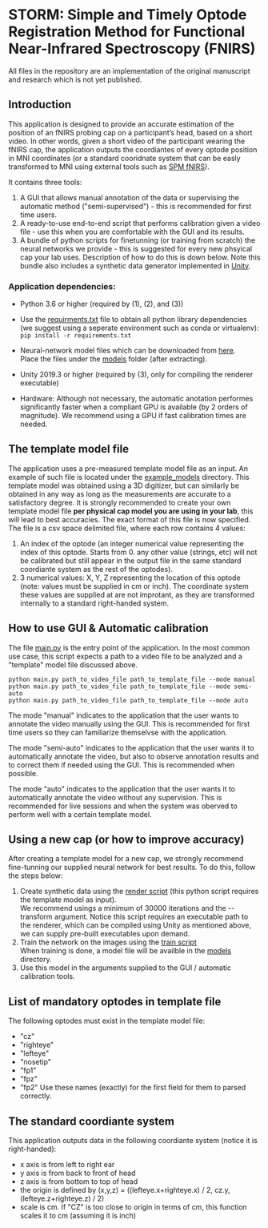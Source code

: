 # STORM: Simple and Timely Optode Registration Method for Functional Near-Infrared Spectroscopy (FNIRS)
All files in the repository are an implementation of the original manuscript and research which is not yet published.
## Introduction
This application is designed to provide an accurate estimation of the position of an fNIRS probing cap on a participant’s head, based on a short video. In other words, given a short video of the participant wearing the fNIRS cap, the application outputs the coordiantes of every optode position in MNI coordinates (or a standard cooridnate system that can be easly transformed to MNI using external tools such as [SPM fNIRS](https://www.nitrc.org/projects/spm_fnirs/)).

It contains three tools:
1. A GUI that allows manual annotation of the data or supervising the automatic method ("semi-supervised") - this is recommended for first time users.
2. A ready-to-use end-to-end script that performs calibration given a video file - use this when you are comfortable with the GUI and its results.
3. A bundle of python scripts for finetunning (or training from scratch) the neural networks we provide - this is suggested for every new phsyical cap your lab uses. Description of how to do this is down below. Note this bundle also includes a synthetic data generator implemented in [Unity](https://unity.com/).

### Application dependencies:
- Python 3.6 or higher (required by (1), (2), and (3))
- Use the [requirments.txt](requirements.txt) file to obtain all python library dependencies (we suggest using a seperate environment such as conda or virtualenv):\
      `pip install -r requirements.txt`
      
- Neural-network model files which can be downloaded from [here](https://www.cs.tau.ac.il/~yotamerel/models/storm_models.zip). \
      Place the files under the [models](CapCalibrator/models) folder (after extracting).
- Unity 2019.3 or higher (required by (3), only for compiling the renderer executable)
- Hardware: Although not necessary, the automatic anotation performes significantly faster when a compliant GPU is available (by 2 orders of magnitude). We recommend using a GPU if fast calibration times are needed.

## The template model file

The application uses a pre-measured template model file as an input. An example of such file is located under the [example_models](example_models) directory.
This template model was obtained using a 3D digitizer, but can similarly be obtained in any way as long as the measurements are accurate to a satisfactory degree.
It is strongly recommended to create your own template model file **per physical cap model you are using in your lab**, this will lead to best accuracies.
The exact format of this file is now specified.
The file is a csv space delimited file, where each row contains 4 values:
1. An index of the optode (an integer numerical value representing the index of this optode. Starts from 0. any other value (strings, etc) will not be calibrated but still appear in the output file in the same standard coordiante system as the rest of the optodes).
2. 3 numerical values: X, Y, Z representing the location of this optode (note: values must be supplied in cm or inch).
The coordinate system these values are supplied at are not improtant, as they are transformed internally to a standard right-handed system.

## How to use GUI & Automatic calibration

The file [main.py](CapCalibrator/main.py) is the entry point of the application. In the most common use case, this script expects a path to a video file to be analyzed and a "template" model file discussed above.

`python main.py path_to_video_file path_to_template_file --mode manual`\
`python main.py path_to_video_file path_to_template_file --mode semi-auto`\
`python main.py path_to_video_file path_to_template_file --mode auto`

The mode "manual" indicates to the application that the user wants to annotate the video manually using the GUI. This is recommended for first time users so they can familiarize themselvse with the application.

The mode "semi-auto" indicates to the application that the user wants it to automatically annotate the video, but also to observe annotation results and to correct them if needed using the GUI. This is recommended when possible.

The mode "auto" indicates to the application that the user wants it to automatically annotate the video without any supervision. This is recommended for live sessions and when the system was oberved to perform well with a certain template model.


## Using a new cap (or how to improve accuracy)

After creating a template model for a new cap, we strongly recommend fine-tunning our supplied neural network for best results.
To do this, follow the steps below:

1. Create synthetic data using the [render script](DataSynth/render.py) (this python script requires the template model as input).\
   We recommend usings a minimum of 30000 iterations and the --transform argument. Notice this script requires an executable path to the renderer, which can be compiled using Unity as mentioned above, we can supply pre-built executables upon demand.
2. Train the network on the images using the [train script](CapCalibrator/train.py)\
   When training is done, a model file will be availble in the [models](CapCalibrator/models) directory.
3. Use this model in the arguments supplied to the GUI / automatic calibration tools.

## List of mandatory optodes in template file

The following optodes must exist in the template model file:
- "cz"
- "righteye"
- "lefteye"
- "nosetip"
- "fp1"
- "fpz"
- "fp2"
Use these names (exactly) for the first field for them to parsed correctly.

## The standard coordiante system

This application outputs data in the following coordiante system (notice it is right-handed):
- x axis is from left to right ear
- y axis is from back to front of head
- z axis is from bottom to top of head
- the origin is defined by (x,y,z) = ((lefteye.x+righteye.x) / 2, cz.y, (lefteye.z+righteye.z) / 2)
- scale is cm. If "CZ" is too close to origin in terms of cm, this function scales it to cm (assuming it is inch)
